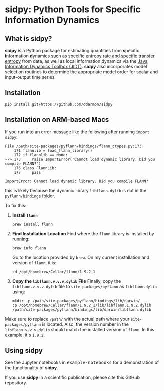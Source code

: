 sidpy: Python Tools for Specific Information Dynamics
=====================================================

What is sidpy?
---------------

<b>sidpy</b> is a Python package for estimating quantities from <b>s</b>pecific <b>i</b>nformation <b>d</b>ynamics such as [specific entropy rate](http://www.mdpi.com/1099-4300/18/5/190) and [specific transfer entropy](https://journals.aps.org/pre/abstract/10.1103/PhysRevE.96.022121) from data, as well as local information dynamics via the [Java Information Dynamics Toolbox (JIDT)](https://github.com/jlizier/jidt). <b>sidpy</b> also incorporates model selection routines to determine the appropriate model order for scalar and input-output time series.

Installation
------------

```
pip install git+https://github.com/ddarmon/sidpy
```

## Installation on ARM-based Macs

If you run into an error message like the following after running `import sidpy`:

```
File /path/site-packages/pyflann/bindings/flann_ctypes.py:173
    171 flannlib = load_flann_library()
    172 if flannlib == None:
--> 173     raise ImportError('Cannot load dynamic library. Did you compile FLANN?')
    176 class FlannLib:
    177     pass

ImportError: Cannot load dynamic library. Did you compile FLANN?
```

this is likely because the dynamic library `libflann.dylib` is not in the `pyflann/bindings` folder.

To fix this:

1. **Install `flann`**
   ```
   brew install flann
   ```

2. **Find Installation Location**
   Find where the `flann` library is installed by running:
   ```
   brew info flann
   ```
   Go to the location provided by `brew`. On my current installation and version of `flann`, it is:
   ```
   cd /opt/homebrew/Cellar/flann/1.9.2_1
   ```

3. **Copy the `libflann.v.v.v.dylib` File**
   Finally, copy the `libflann.v.v.v.dylib` file to `site-packages/pyflann` as `libflann.dylib` using:
   ```
   mkdir -p /path/site-packages/pyflann/bindings/lib/darwin/
   cp /opt/homebrew/Cellar/flann/1.9.2_1/lib/libflann.1.9.2.dylib /path/site-packages/pyflann/bindings/lib/darwin/libflann.dylib
   ```

Make sure to replace `/path/` with the actual path where your `site-packages/pyflann` is located. Also, the version number in the `libflann.v.v.v.dylib` should match the installed version of `flann`. In this example, it's `1.9.2`.

Using sidpy
------------

See the Jupyter notebooks in <tt>example-notebooks</tt> for a demonstration of the functionality of <b>sidpy</b>.

If you use **sidpy** in a scientific publication, please cite this GitHub repository.
